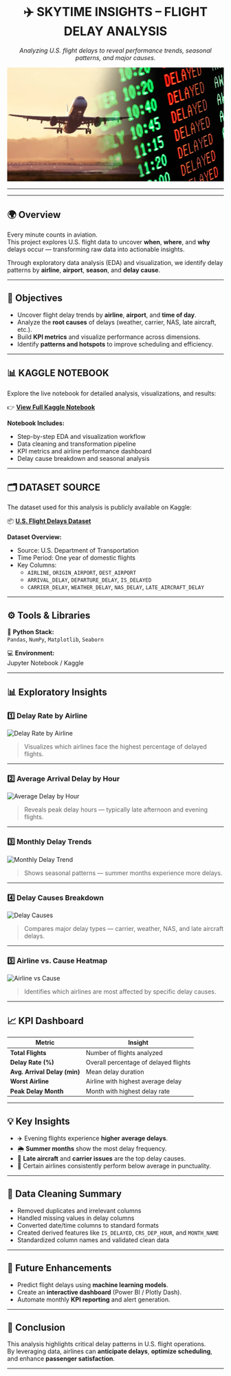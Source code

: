 <h1 align="center">✈️ SKYTIME INSIGHTS – FLIGHT DELAY ANALYSIS</h1>
<p align="center">
  <em>Analyzing U.S. flight delays to reveal performance trends, seasonal patterns, and major causes.</em>
</p>

<!-- PROJECT BANNER -->
<p align="center">
  <img src="image/flight-delays.webp" alt="Flight Delay Analysis Banner" width="800">
</p>

---

---

## 🌍 Overview
Every minute counts in aviation.  
This project explores U.S. flight data to uncover **when**, **where**, and **why** delays occur — transforming raw data into actionable insights.  

Through exploratory data analysis (EDA) and visualization, we identify delay patterns by **airline**, **airport**, **season**, and **delay cause**.

---

## 🎯 Objectives
- Uncover flight delay trends by **airline**, **airport**, and **time of day**.  
- Analyze the **root causes** of delays (weather, carrier, NAS, late aircraft, etc.).  
- Build **KPI metrics** and visualize performance across dimensions.  
- Identify **patterns and hotspots** to improve scheduling and efficiency.  

---

## 📊 KAGGLE NOTEBOOK
Explore the live notebook for detailed analysis, visualizations, and results:

👉 [**View Full Kaggle Notebook**](https://www.kaggle.com/code/digvijayrajput14/flight-delay-analysis)

**Notebook Includes:**
- Step-by-step EDA and visualization workflow  
- Data cleaning and transformation pipeline  
- KPI metrics and airline performance dashboard  
- Delay cause breakdown and seasonal analysis  

---

## 🗂️ DATASET SOURCE
The dataset used for this analysis is publicly available on Kaggle:

📦 [**U.S. Flight Delays Dataset**](https://www.kaggle.com/datasets/usdot/flight-delays)

**Dataset Overview:**
- Source: U.S. Department of Transportation  
- Time Period: One year of domestic flights  
- Key Columns:  
  - `AIRLINE`, `ORIGIN_AIRPORT`, `DEST_AIRPORT`  
  - `ARRIVAL_DELAY`, `DEPARTURE_DELAY`, `IS_DELAYED`  
  - `CARRIER_DELAY`, `WEATHER_DELAY`, `NAS_DELAY`, `LATE_AIRCRAFT_DELAY`  

---

## ⚙️ Tools & Libraries
🧠 **Python Stack:**  
`Pandas`, `NumPy`, `Matplotlib`, `Seaborn`

💻 **Environment:**  
Jupyter Notebook / Kaggle  

---

## 📊 Exploratory Insights

### 1️⃣ Delay Rate by Airline
![Delay Rate by Airline](images/delay_rate_by_airline.png)
> Visualizes which airlines face the highest percentage of delayed flights.

---

### 2️⃣ Average Arrival Delay by Hour
![Average Delay by Hour](images/avg_delay_by_hour.png)
> Reveals peak delay hours — typically late afternoon and evening flights.

---

### 3️⃣ Monthly Delay Trends
![Monthly Delay Trend](images/monthly_delay_rate.png)
> Shows seasonal patterns — summer months experience more delays.

---

### 4️⃣ Delay Causes Breakdown
![Delay Causes](images/delay_causes.png)
> Compares major delay types — carrier, weather, NAS, and late aircraft delays.

---

### 5️⃣ Airline vs. Cause Heatmap
![Airline vs Cause](images/airline_vs_cause_heatmap.png)
> Identifies which airlines are most affected by specific delay causes.

---

## 📈 KPI Dashboard
| Metric | Insight |
|---------|----------|
| **Total Flights** | Number of flights analyzed |
| **Delay Rate (%)** | Overall percentage of delayed flights |
| **Avg. Arrival Delay (min)** | Mean delay duration |
| **Worst Airline** | Airline with highest average delay |
| **Peak Delay Month** | Month with highest delay rate |

---

## 💡 Key Insights
- ✈️ Evening flights experience **higher average delays**.  
- 🌦️ **Summer months** show the most delay frequency.  
- 🔁 **Late aircraft** and **carrier issues** are the top delay causes.  
- 🚨 Certain airlines consistently perform below average in punctuality.  

---

## 🧹 Data Cleaning Summary
- Removed duplicates and irrelevant columns  
- Handled missing values in delay columns  
- Converted date/time columns to standard formats  
- Created derived features like `IS_DELAYED`, `CRS_DEP_HOUR`, and `MONTH_NAME`  
- Standardized column names and validated clean data  

---

## 🚀 Future Enhancements
- Predict flight delays using **machine learning models**.  
- Create an **interactive dashboard** (Power BI / Plotly Dash).  
- Automate monthly **KPI reporting** and alert generation.  

---

## 🏁 Conclusion
This analysis highlights critical delay patterns in U.S. flight operations.  
By leveraging data, airlines can **anticipate delays**, **optimize scheduling**, and enhance **passenger satisfaction**.

---


